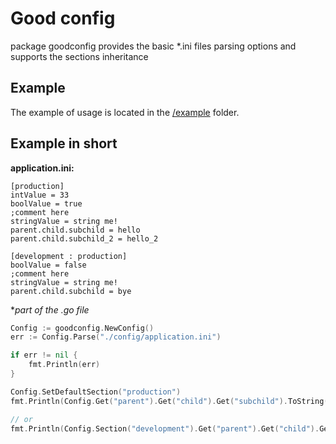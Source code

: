 # Good config
package goodconfig provides the basic *.ini files parsing options and supports the sections inheritance

## Example
The example of usage is located in the [/example](https://github.com/PavelPolyakov/goodconfig/tree/master/example) folder.

## Example in short
**application.ini:**
```
[production]
intValue = 33
boolValue = true
;comment here
stringValue = string me!
parent.child.subchild = hello
parent.child.subchild_2 = hello_2

[development : production]
boolValue = false
;comment here
stringValue = string me!
parent.child.subchild = bye
```
**part of the *.go file**
```Go
Config := goodconfig.NewConfig()
err := Config.Parse("./config/application.ini")

if err != nil {
    fmt.Println(err)
}

Config.SetDefaultSection("production")
fmt.Println(Config.Get("parent").Get("child").Get("subchild").ToString())

// or
fmt.Println(Config.Section("development").Get("parent").Get("child").Get("subchild").ToString())
```